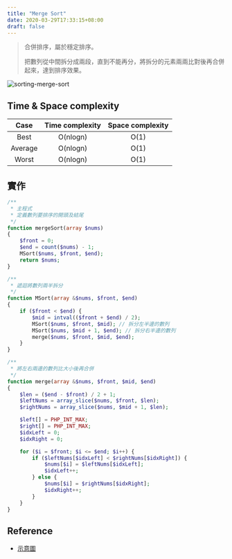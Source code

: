 ```yaml
---
title: "Merge Sort"
date: 2020-03-29T17:33:15+08:00
draft: false
---
```


> 合併排序，屬於穩定排序。
> 
> 把數列從中間拆分成兩段，直到不能再分，將拆分的元素兩兩比對後再合併起來，達到排序效果。

![sorting-merge-sort](https://picbed.stdcdn.com/2021/09/b64ab5ccf26c4a2373be9013496cc8d8f0599985b402f7de0c2b0e0c109b368c.gif)

## Time & Space complexity

|  Case   | Time complexity | Space complexity |
| :-----: | :-------------: | :--------------: |
|  Best   |    O(nlogn)     |       O(1)       |
| Average |    O(nlogn)     |       O(1)       |
|  Worst  |    O(nlogn)     |       O(1)       |

## 實作
```php
/**
 * 主程式
 * 定義數列要排序的開頭及結尾
 */
function mergeSort(array $nums)
{
    $front = 0;
    $end = count($nums) - 1;
    MSort($nums, $front, $end);
    return $nums;
}

/**
 * 遞迴將數列兩半拆分
 */
function MSort(array &$nums, $front, $end)
{
    if ($front < $end) {
        $mid = intval(($front + $end) / 2);
        MSort($nums, $front, $mid); // 拆分左半邊的數列
        MSort($nums, $mid + 1, $end); // 拆分右半邊的數列
        merge($nums, $front, $mid, $end);
    }
}

/**
 * 將左右兩邊的數列比大小後再合併
 */
function merge(array &$nums, $front, $mid, $end)
{
    $len = ($end - $front) / 2 + 1;
    $leftNums = array_slice($nums, $front, $len);
    $rightNums = array_slice($nums, $mid + 1, $len);

    $left[] = PHP_INT_MAX;
    $right[] = PHP_INT_MAX;
    $idxLeft = 0;
    $idxRight = 0;

    for ($i = $front; $i <= $end; $i++) {
        if ($leftNums[$idxLeft] < $rightNums[$idxRight]) {
            $nums[$i] = $leftNums[$idxLeft];
            $idxLeft++;
        } else {
            $nums[$i] = $rightNums[$idxRight];
            $idxRight++;
        }
    }
}
```

## Reference

- [示意圖](https://www.796t.com/article.php?id=90205)